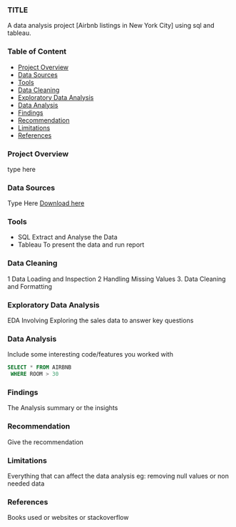 ### TITLE 
A data analysis project [Airbnb listings in New York City] using sql and tableau.

### Table of Content
- [Project Overview](#project-overview)
- [Data Sources](#data-sources)
- [Tools](#tools)
- [Data Cleaning](#data-cleaning)
- [Exploratory Data Analysis](#exploratory-data-analysis)
- [Data Analysis](#data-analysis)
- [Findings](#findings)
- [Recommendation](#recommendation)
- [Limitations](#limitations)
- [References](#references)

### Project Overview
type here

### Data Sources
Type Here
[Download here](https://www.kaggle.com/datasets/dgomonov/new-york-city-airbnb-open-data)

### Tools
- SQL  Extract and Analyse the Data
- Tableau To present the data and run report


### Data Cleaning
1 Data Loading and Inspection
2 Handling Missing Values
3. Data Cleaning and Formatting

### Exploratory Data Analysis

EDA Involving Exploring the sales data to answer key questions

### Data Analysis

Include some interesting code/features you worked with

```SQL
SELECT * FROM AIRBNB 
 WHERE ROOM > 30
```

### Findings

The Analysis summary or the insights

### Recommendation

 Give the recommendation

 ### Limitations

 Everything that can affect the data analysis eg: removing null values or non needed data

 ### References

 Books used or websites or stackoverflow 
